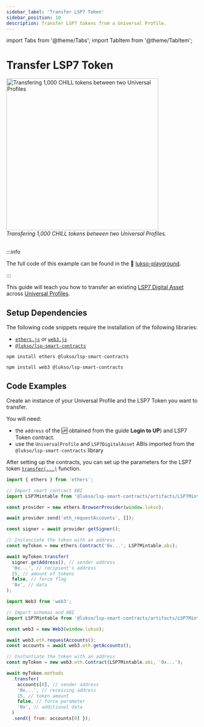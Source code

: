 ```yaml
---
sidebar_label: 'Transfer LSP7 Token'
sidebar_position: 10
description: Transfer LSP7 tokens from a Universal Profile.
---
```


import Tabs from '@theme/Tabs';
import TabItem from '@theme/TabItem';

# Transfer LSP7 Token

<div style={{textAlign: 'center', color: 'grey'}}>
  <img
    src={require('../img/transfer-lsp7-tokens.png').default}
    alt="Transfering 1,000 CHILL tokens between two Universal Profiles"
    width="400"
  />
<br/>
<i>Transfering 1,000 CHILL tokens between two Universal Profiles.</i>
<br /><br />
</div>

:::info

The full code of this example can be found in the 👾 [lukso-playground](https://github.com/lukso-network/lukso-playground/tree/main/digital-assets).

:::

This guide will teach you how to transfer an existing [LSP7 Digital Asset](../../../standards/tokens/LSP7-Digital-Asset.md) across [Universal Profiles](../../../standards/universal-profile/lsp0-erc725account.md).

## Setup Dependencies

The following code snippets require the installation of the following libraries:

- [`ethers.js`](https://github.com/ethers-io/ethers.js/) or [`web3.js`](https://www.npmjs.com/package/web3)
- [`@lukso/lsp-smart-contracts`](https://github.com/lukso-network/lsp-smart-contracts/)

<Tabs groupId="web3-lib">
  <TabItem value="ethers" label="ethers"  attributes={{className: "tab_ethers"}}>

```shell
npm install ethers @lukso/lsp-smart-contracts
```

  </TabItem>
  <TabItem value="web3" label="web3"  attributes={{className: "tab_web3"}}>

```shell
npm install web3 @lukso/lsp-smart-contracts
```

  </TabItem>
</Tabs>

## Code Examples

Create an instance of your Universal Profile and the LSP7 Token you want to transfer.

You will need:

- the `address` of the 🆙 obtained from the guide **Login to UP**) and LSP7 Token contract.
- use the `UniversalProfile` and `LSP7DigitalAsset` ABIs imported from the `@lukso/lsp-smart-contracts` library

After setting up the contracts, you can set up the parameters for the LSP7 token [`transfer(...)`](https://docs.lukso.tech/contracts/contracts/LSP7DigitalAsset/#transfer) function.

<Tabs groupId="web3-lib">
  <TabItem value="ethers" label="ethers"  attributes={{className: "tab_ethers"}}>

```js
import { ethers } from 'ethers';

// Import smart contract ABI
import LSP7Mintable from '@lukso/lsp-smart-contracts/artifacts/LSP7Mintable.json';

const provider = new ethers.BrowserProvider(window.lukso);

await provider.send('eth_requestAccounts', []);

const signer = await provider.getSigner();

// Instanciate the token with an address
const myToken = new ethers.Contract('0x...', LSP7Mintable.abi);

await myToken.transfer(
  signer.getAddress(), // sender address
  '0x...', // recipient's address
  15, // amount of tokens
  false, // force flag
  '0x', // data
);
```

  </TabItem>
  <TabItem value="web3" label="web3"  attributes={{className: "tab_web3"}}>

```js
import Web3 from 'web3';

// Import schemas and ABI
import LSP7Mintable from '@lukso/lsp-smart-contracts/artifacts/LSP7Mintable.json';

const web3 = new Web3(window.lukso);

await web3.eth.requestAccounts();
const accounts = await web3.eth.getAccounts();

// Instantiate the token with an address
const myToken = new web3.eth.Contract(LSP7Mintable.abi, '0x...');

await myToken.methods
  .transfer(
    accounts[0], // sender address
    '0x...', // receiving address
    15, // token amount
    false, // force parameter
    '0x', // additional data
  )
  .send({ from: accounts[0] });
```

  </TabItem>
  
</Tabs>
